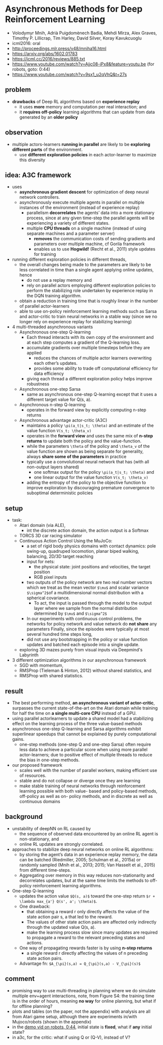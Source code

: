 # Asynchronous Methods for Deep Reinforcement Learning
* Volodymyr Mnih, Adrià Puigdomènech Badia, Mehdi Mirza, Alex Graves, Timothy P. Lillicrap, Tim Harley, 
  David Silver, Koray Kavukcuoglu
* icml2016: oral
* http://proceedings.mlr.press/v48/mniha16.html
* https://arxiv.org/abs/1602.01783
* https://icml.cc/2016/reviews/885.txt
* https://www.youtube.com/watch?v=Ajjc08-iPx8&feature=youtu.be (for robots, goto: 0:44)
* https://www.youtube.com/watch?v=9sx1_u2qVhQ&t=27s

## problem
* **drawbacks** of Deep RL algorithms based on **experience replay**
  * it uses **more** memory and computation per real interaction; and 
  * it **requires off-policy** learning algorithms that can update from data generated by an **older policy**

## observation
* multiple actors-learners **running in parallel** are likely to be **exploring different parts** of the environment.
  * use **different exploration policies** in each actor-learner to maximize this diversity
  
## idea: A3C framework
* uses 
  * **asynchronous gradient descent** for  optimization of deep neural network controllers.
  * asynchronously execute multiple agents in parallel on multiple instances of the environment
    (instead of experience replay)
    * parallelism **decorrelates** the agents’ data into a more stationary process, since 
      at any given time-step the parallel agents will be experiencing a variety of different states.
    * multiple **CPU threads** on a single machine (instead of using separate machines and a parameter server)
      * **removes** the communication costs of sending gradients and parameters over multiple machine, cf Gorila framework
      * enables us to use **Hogwild!** (Recht et al., 2011) style updates for training
* running different exploration policies in different threads, 
  * the overall changes being made to the parameters are likely to be less correlated in time 
    than a single agent applying online updates, hence
    * do not use a replay memory and 
    * rely on parallel actors employing different exploration policies to perform the stabilizing role 
      undertaken by experience replay in the DQN training algorithm. 
  * obtain a reduction in training time that is roughly linear in the number of parallel actor-learners
  * able to use on-policy reinforcement learning methods such as Sarsa and actor-critic to 
    train neural networks in a stable way (since we no longer rely on experience replay for stabilizing learning)
* 4 multi-threaded asynchronous variants
  * Asynchronous one-step Q-learning
    * Each thread interacts with its own copy of the environment and 
      at each step computes a gradient of the Q-learning loss.
    * accumulate gradients over multiple timesteps before they are applied
      * reduces the chances of multiple actor learners overwriting each other’s updates. 
      * provides some ability to trade off computational efficiency for data efficiency
    * giving each thread a different exploration policy helps improve robustness  
  * Asynchronous one-step Sarsa
    * same as asynchronous one-step Q-learning except that it uses a different target value for Q(s, a).
  * Asynchronous n-step Q-learning
    * operates in the forward view by explicitly computing n-step returns
  * Asynchronous advantage actor-critic (A3C)
    * maintains a policy `\pi(a_t|s_t; \theta)`  and an estimate of the value function `V(s_t; \theta_v)` 
    * operates in the **forward view** and uses the same mix of **n-step returns** to 
      update both the policy and the value-function.
    * while the parameters `\theta` of the policy and `\theta_v` of the value function are 
      shown as being separate for generality, always **share some of the parameters** in practice    
    * typically use a convolutional neural network that has (with all non-output layers shared)
      * one softmax output for the policy `\pi(a_t|s_t; \theta)` and 
      * one linear output for the value function `V(s_t; \theta_v)` 
    * adding the entropy of the policy to the objective function to improve exploration by 
      discouraging premature convergence to suboptimal deterministic policies

## setup
* task: 
  * Atari domain (via ALE), 
    * int the discrete action domain, the action output is a Softmax
  * TORCS 3D car racing simulator
  * Continuous Action Control Using the MuJoCo: 
    * a set of rigid body physics domains with contact dynamics:
      pole swing-up, quadruped locomotion, planar biped walking, balancing, 2D/3D target reaching
    * input for nets: 
      * the physical state: joint positions and velocities, the target position
      * RGB pixel inputs
    * two outputs of the policy network are two real number vectors which we treat as 
      the mean vector `$\mu$` and scalar variance `$\sigma^2$`of a multidimensional normal distribution with 
      a spherical covariance. 
      * To act, the input is passed through the model to the output layer where 
        we sample from the normal distribution determined by `$\mu$` and `$\sigma^2$`    
     * In our experiments with continuous control problems, 
       the networks for policy network and value network do **not share** any parameters
       Finally, since the episodes were typically at most several hundred time steps long,
     * did not use any bootstrapping in the policy or value function updates and 
       batched each episode into a single update.
  * exploring 3D mazes purely from visual inputs via Deepmind's Labyrinth
* 3 different optimization algorithms in our asynchronous framework
  * SGD with momentum, 
  * RMSProp (Tieleman & Hinton, 2012) without shared statistics, and 
  * RMSProp with shared statistics.

## result
* The best performing method, **an asynchronous variant of actor-critic**, surpasses
  the current state-of-the-art on the Atari domain while training for
  half the time on **a single multi-core CPU** instead of a GPU.
* using parallel actorlearners to update a shared model had
  a stabilizing effect on the learning process of the three value-based methods
* asynchronous one-step Q-learning and Sarsa algorithms exhibit superlinear speedups that 
  cannot be explained by purely computational gains. 
  * one-step methods (one-step Q and one-step Sarsa) often require less data to 
    achieve a particular score when using more parallel actor-learners;
    due to positive effect of multiple threads to reduce the bias in one-step methods. 
* our proposed framework 
  * scales well with the number of parallel workers, making efficient use of resources.
  * stable and do not collapse or diverge once they are learning
  * make stable training of neural networks through reinforcement learning possible with 
    both value- based and policy-based methods, off-policy as well as on- policy methods, and 
    in discrete as well as continuous domains
  
## background
* unstability of deepNN on RL caused by
  * the sequence of observed data encountered by an online RL agent is non-stationary, and 
  * online RL updates are strongly correlated.
* approaches to stabilize deep neural networks on online RL algorithms:
  * by storing the agent’s data in an experience replay memory, 
    the data can be batched (Riedmiller, 2005; Schulman et al., 2015a) or 
    randomly sampled (Mnih et al., 2013; 2015; Van Hasselt et al., 2015) from different time-steps. 
  * Aggregating over memory in this way reduces non-stationarity and decorrelates updates, but 
    at the same time limits the methods to off-policy reinforcement learning algorithms.
* One-step Q-learning
  * updates the action value `$Q(s, a)$` toward the one-step return `$r + \lambda max_{a'} Q(s', a'; \theta)$`. 
  * One drawback:
    * that obtaining a reward r only directly affects the value of the state action pair s, a that led to the reward. 
    * The values of other state action pairs are affected only indirectly through the updated value Q(s, a). 
    * make the learning process slow since many updates are required to propagate a reward to 
      the relevant preceding states and actions.
  * One way of propagating rewards faster is by using **n-step returns**
    * a single reward r directly affecting the values of n preceding state action pairs.
  * Advantage fn: `$A_{\pi}(s,a) = Q_{\pi}(s,a) - V_{\pi}(s)$`
    
 ## comment
 * promising way to use multi-threading in planning where we do simulate multiple env+agent interactions,
   note, from Figure S4: the training time is in the order of hours, meaning **no way** for online planning, 
   but what if for offline planning? 
 * plots and tables (on the paper, not the appendix) with analysis are all from Atari game setup, 
   although there are experiments in/with Mujoco/robots (shown in the appendix)
 * in the [demo vid on robots, 0:44](https://www.youtube.com/watch?v=Ajjc08-iPx8&feature=youtu.be), 
    initial state is **fixed**, what if **any** initial state?
 * in a3c, for the critic: what if using Q or (Q-V), instead of V?
